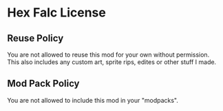 # Hex Falc License

## Reuse Policy
You are not allowed to reuse this mod for your own without permission.  
This also includes any custom art, sprite rips, edites or other stuff I made.

## Mod Pack Policy
You are not allowed to include this mod in your "modpacks".

